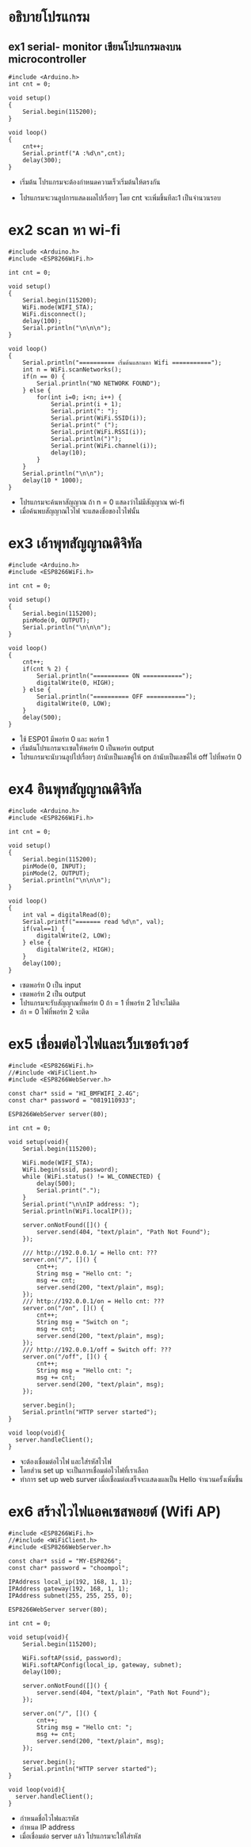 # อธิบายโปรแกรม
## ex1 serial- monitor เขียนโปรแกรมลงบน microcontroller
~~~
#include <Arduino.h>
int cnt = 0;

void setup()
{
	Serial.begin(115200);	
}

void loop()
{
	cnt++;
	Serial.printf("A :%d\n",cnt);		
	delay(300);	
}
~~~
+ เริ่มต้น โปรแกรมจะต้องกำหนดความเร็วเริ่มต้นให้ตรงกัน

+ โปรแกรมจะวนลูปการแสดงผลไปเรื่อยๆ โดย cnt จะเพิ่มขึ้นทีละ1 เป็นจำนวนรอบ

# ex2 scan หา wi-fi
~~~
#include <Arduino.h>
#include <ESP8266WiFi.h>

int cnt = 0;

void setup()
{
	Serial.begin(115200);
	WiFi.mode(WIFI_STA);
	WiFi.disconnect();
	delay(100);
	Serial.println("\n\n\n");
}

void loop()
{
	Serial.println("========== เริ่มต้นแสกนหา Wifi ===========");
	int n = WiFi.scanNetworks();
	if(n == 0) {
		Serial.println("NO NETWORK FOUND");
	} else {
		for(int i=0; i<n; i++) {
			Serial.print(i + 1);
			Serial.print(": ");
			Serial.print(WiFi.SSID(i));
			Serial.print(" (");
			Serial.print(WiFi.RSSI(i));
			Serial.println(")");
			Serial.print(WiFi.channel(i));
			delay(10);
		}
	}
	Serial.println("\n\n");
	delay(10 * 1000);
}
~~~
+ โปรแกรมจะค้นหาสัญญาณ ถ้า n = 0 แสดงว่าไม่มีสัญญาณ wi-fi
+ เมื่อค้นพบสัญญาณไวไฟ จะแสดงชื่อของไวไฟนั้น
# ex3 เอ้าพุทสัญญาณดิจิทัล
~~~
#include <Arduino.h>
#include <ESP8266WiFi.h>

int cnt = 0;

void setup()
{
	Serial.begin(115200);
	pinMode(0, OUTPUT);
	Serial.println("\n\n\n");
}

void loop()
{
	cnt++;
	if(cnt % 2) {
		Serial.println("========== ON ===========");
		digitalWrite(0, HIGH);
	} else {
		Serial.println("========== OFF ===========");
		digitalWrite(0, LOW);
	}
	delay(500);
}
~~~
+ ใช้ ESP01 มีพอร์ท 0 และ พอร์ท 1
+ เริ่มต้นโปรแกรมจะเซตให้พอร์ท 0 เป็นพอร์ท output
+ โปรแกรมจะนับวนลูปไปเรื่อยๆ ถ้านับเป็นเลขคู่ให้ on ถ้านับเป็นเลขคี่ให้ off ไปที่พอร์ท 0
# ex4 อินพุทสัญญาณดิจิทัล
~~~
#include <Arduino.h>
#include <ESP8266WiFi.h>

int cnt = 0;

void setup()
{
	Serial.begin(115200);
	pinMode(0, INPUT);
	pinMode(2, OUTPUT);
	Serial.println("\n\n\n");
}

void loop()
{
	int val = digitalRead(0);
	Serial.printf("======= read %d\n", val);
	if(val==1) {
		digitalWrite(2, LOW);
	} else {
		digitalWrite(2, HIGH);
	}
	delay(100);
}
~~~
+ เซตพอร์ท 0 เป็น input
+ เซตพอร์ท 2 เป็น output
+ โปรแกรมจะรับสัญญาณที่พอร์ท 0 ถ้า = 1 ที่พอร์ท 2 ไปจะไม่ติด
+ ถ้า = 0 ไฟที่พอร์ท 2 จะติด
# ex5 เชื่อมต่อไวไฟและเว็บเซอร์เวอร์
~~~
#include <ESP8266WiFi.h>
//#include <WiFiClient.h>
#include <ESP8266WebServer.h>

const char* ssid = "HI_BMFWIFI_2.4G";
const char* password = "0819110933";

ESP8266WebServer server(80);

int cnt = 0;

void setup(void){
	Serial.begin(115200);

	WiFi.mode(WIFI_STA);
	WiFi.begin(ssid, password);
	while (WiFi.status() != WL_CONNECTED) {
		delay(500);
		Serial.print(".");
	}
	Serial.print("\n\nIP address: ");
	Serial.println(WiFi.localIP());

	server.onNotFound([]() {
		server.send(404, "text/plain", "Path Not Found");
	});

	/// http://192.0.0.1/ = Hello cnt: ???
	server.on("/", []() {
		cnt++;
		String msg = "Hello cnt: ";
		msg += cnt;
		server.send(200, "text/plain", msg);
	});
	/// http://192.0.0.1/on = Hello cnt: ???
	server.on("/on", []() {
		cnt++;
		String msg = "Switch on ";
		msg += cnt;
		server.send(200, "text/plain", msg);
	});
	/// http://192.0.0.1/off = Switch off: ???
	server.on("/off", []() {
		cnt++;
		String msg = "Hello cnt: ";
		msg += cnt;
		server.send(200, "text/plain", msg);
	});

	server.begin();
	Serial.println("HTTP server started");
}

void loop(void){
  server.handleClient();
}
~~~
+ จะต้องเชื่อมต่อไวไฟ และใส่รหัสไวไฟ
+ โดยส่วน set up จะเป็นการเชื่อมต่อไวไฟที่เราเลือก
+ ทำการ set up web surver เมื่อเชื่อมต่อเสร็จจะแสดงผลเป็น Hello จำนวนครั้งเพิ่มขึ้น
# ex6 สร้างไวไฟแอคเซสพอยต์ (Wifi AP)
~~~
#include <ESP8266WiFi.h>
//#include <WiFiClient.h>
#include <ESP8266WebServer.h>

const char* ssid = "MY-ESP8266";
const char* password = "choompol";

IPAddress local_ip(192, 168, 1, 1);
IPAddress gateway(192, 168, 1, 1);
IPAddress subnet(255, 255, 255, 0);

ESP8266WebServer server(80);

int cnt = 0;

void setup(void){
	Serial.begin(115200);

	WiFi.softAP(ssid, password);
	WiFi.softAPConfig(local_ip, gateway, subnet);
	delay(100);

	server.onNotFound([]() {
		server.send(404, "text/plain", "Path Not Found");
	});

	server.on("/", []() {
		cnt++;
		String msg = "Hello cnt: ";
		msg += cnt;
		server.send(200, "text/plain", msg);
	});

	server.begin();
	Serial.println("HTTP server started");
}

void loop(void){
  server.handleClient();
}
~~~
+ กำหนดชื่อไวไฟและรหัส
+ กำหนด IP address
+ เมื่อเชื่อมต่อ server แล้ว โปรแกรมจะให้ใส่รหัส
